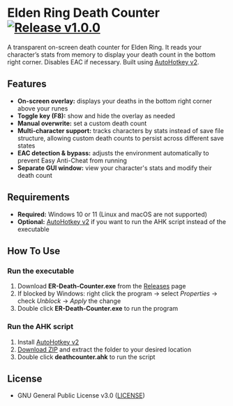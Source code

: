 # Elden Ring Death Counter [![Release v1.0.0](https://img.shields.io/badge/release-v1.0.0-blue)](https://github.com/Yosna/Elden-Ring-Death-Counter/releases/tag/v1.0.0)

A transparent on-screen death counter for Elden Ring. It reads your character’s stats from memory to display your death count in the bottom right corner. Disables EAC if necessary. Built using [AutoHotkey v2](https://autohotkey.com).

## Features
- **On-screen overlay:** displays your deaths in the bottom right corner above your runes
- **Toggle key (F8):** show and hide the overlay as needed
- **Manual overwrite:** set a custom death count
- **Multi-character support:** tracks characters by stats instead of save file structure, allowing custom death counts to persist across different save states
- **EAC detection & bypass:** adjusts the environment automatically to prevent Easy Anti-Cheat from running
- **Separate GUI window:** view your character's stats and modify their death count

## Requirements
- **Required:** Windows 10 or 11 (Linux and macOS are not supported)
- **Optional:** [AutoHotkey v2](https://autohotkey.com/) if you want to run the AHK script instead of the executable

## How To Use
### Run the executable
1. Download **ER-Death-Counter.exe** from the [Releases](https://github.com/Yosna/Elden-Ring-Death-Counter/releases/tag/v1.0.0) page
2. If blocked by Windows: right click the program -> select *Properties* -> check *Unblock* -> *Apply* the change
3. Double click **ER-Death-Counter.exe** to run the program
### Run the AHK script
1. Install [AutoHotkey v2](https://autohotkey.com/)
2. [Download ZIP](https://github.com/Yosna/Elden-Ring-Death-Counter/archive/refs/tags/v1.0.0.zip) and extract the folder to your desired location
3. Double click **deathcounter.ahk** to run the script

## License
- GNU General Public License v3.0 ([LICENSE](https://github.com/Yosna/Elden-Ring-Death-Counter/blob/main/LICENSE))